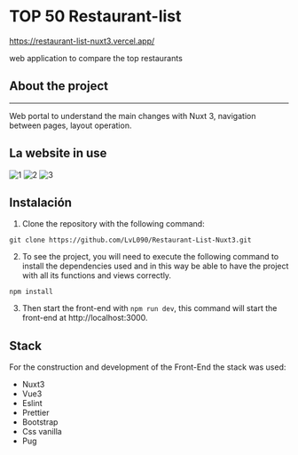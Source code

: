 # TOP 50 Restaurant-list

https://restaurant-list-nuxt3.vercel.app/

web application to compare the top restaurants


## About the project

------------
Web portal to understand the main changes with Nuxt 3, navigation between pages, layout operation.



## La website in use

![1](https://user-images.githubusercontent.com/99020950/197723481-c450864d-cc36-4c58-b821-6ad0b7cd6544.png)
![2](https://user-images.githubusercontent.com/99020950/197723488-2dd96d21-e779-422e-a268-ad8950d63544.png)
![3](https://user-images.githubusercontent.com/99020950/197723496-a2901dc1-cd91-43ca-8ceb-f6fb28175a49.png)



## Instalación

1. Clone the repository with the following command: 
```
git clone https://github.com/LvL090/Restaurant-List-Nuxt3.git
```

2. To see the project, you will need to execute the following command to install the dependencies used and in this way be able to have the project with all its functions and views correctly.

```
npm install
```

3. Then start the front-end with `npm run dev`, this command will start the front-end at http://localhost:3000.



## Stack 
For the construction and development of the Front-End the stack was used:
- Nuxt3
- Vue3
- Eslint
- Prettier
- Bootstrap
- Css vanilla
- Pug
